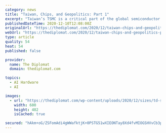 ```yaml
---
category: news
title: "Taiwan, Chips, and Geopolitics: Part 1"
excerpt: "Taiwan’s TSMC is a critical part of the global semiconductor supply chain. What does that mean for the U.S. and China’s Taiwan policies?"
publishedDateTime: 2020-12-10T12:08:00Z
originalUrl: "https://thediplomat.com/2020/12/taiwan-chips-and-geopolitics-part-1/"
webUrl: "https://thediplomat.com/2020/12/taiwan-chips-and-geopolitics-part-1/"
type: article
quality: 54
heat: 54
published: false

provider:
  name: The Diplomat
  domain: thediplomat.com

topics:
  - AI Hardware
  - AI

images:
  - url: "https://thediplomat.com/wp-content/uploads/2020/12/sizes/td-story-s-2/thediplomat-2020-12-09-8.jpg"
    width: 600
    height: 402
    isCached: true

secured: "hAkm+oG/ZSFomAdi4gWWafktjK+0PSTG51wXIEONTay8Xd4fvMIOGSHVvCb3p1QT4+1DYLlEe1rsZ9B5jSfUgXgTxlq06krFPOH5EgvmPZOZ0m9zVDyg64ovEwq+gRJPdaG/b4hzXUPcqtH808/FF4CC3RQlWOrDVMacK3slrYNKbgN+qRx9YnxwuPKu37ECi+anJ3O0SI0bjOFj5Uc2Ouy+Y14xch36A9m0hXpqBCjEIhQOsU8XmQirdzP4QOSW51kQPZc8s4Gd9J82pm7U8EKHRtjb7bRUmne5Qj5/78RYWfKypLbz+vno25XD+0D58dflSg6jy1sz1mh8SoPqexVNvOG9mbWrHaLTdIhFxFs=;837zkkvAMuveAr/WsiEo/g=="
---
```



